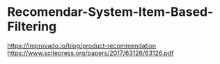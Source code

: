# Recomendar-System-Item-Based-Filtering
https://improvado.io/blog/product-recommendation
https://www.scitepress.org/papers/2017/63126/63126.pdf
